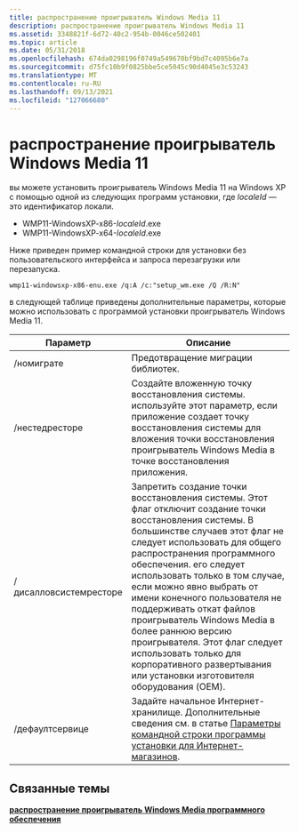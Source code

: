 ```yaml
---
title: распространение проигрыватель Windows Media 11
description: распространение проигрыватель Windows Media 11
ms.assetid: 3348821f-6d72-40c2-954b-0046ce502401
ms.topic: article
ms.date: 05/31/2018
ms.openlocfilehash: 674da0298196f0749a549670bf9bd7c4095b6e7a
ms.sourcegitcommit: d75fc10b9f0825bbe5ce5045c90d4045e3c53243
ms.translationtype: MT
ms.contentlocale: ru-RU
ms.lasthandoff: 09/13/2021
ms.locfileid: "127066680"
---
```

# <a name="redistributing-windows-media-player-11"></a>распространение проигрыватель Windows Media 11

вы можете установить проигрыватель Windows Media 11 на Windows XP с помощью одной из следующих программ установки, где *localeId* — это идентификатор локали.

-   WMP11-WindowsXP-x86-*localeId*.exe
-   WMP11-WindowsXP-x64-*localeId*.exe

Ниже приведен пример командной строки для установки без пользовательского интерфейса и запроса перезагрузки или перезапуска.


```
wmp11-windowsxp-x86-enu.exe /q:A /c:"setup_wm.exe /Q /R:N"
```



в следующей таблице приведены дополнительные параметры, которые можно использовать с программой установки проигрыватель Windows Media 11.



| Параметр              | Описание                                                                                                                                                                                                                                                                                                                                                                                                                                                                                                         |
|------------------------|---------------------------------------------------------------------------------------------------------------------------------------------------------------------------------------------------------------------------------------------------------------------------------------------------------------------------------------------------------------------------------------------------------------------------------------------------------------------------------------------------------------------|
| /номиграте             | Предотвращение миграции библиотек.                                                                                                                                                                                                                                                                                                                                                                                                                                                                                          |
| /нестедресторе         | Создайте вложенную точку восстановления системы. используйте этот параметр, если приложение создает точку восстановления системы для вложения точки восстановления проигрыватель Windows Media в точке восстановления приложения.                                                                                                                                                                                                                                                                                                                             |
| /дисалловсистемресторе | Запретить создание точки восстановления системы. Этот флаг отключит создание точки восстановления системы. В большинстве случаев этот флаг не следует использовать для общего распространения программного обеспечения. его следует использовать только в том случае, если можно явно выбрать от имени конечного пользователя не поддерживать откат файлов проигрыватель Windows Media в более раннюю версию проигрывателя. Этот флаг следует использовать только для корпоративного развертывания или установки изготовителя оборудования (OEM). |
| /дефаултсервице        | Задайте начальное Интернет-хранилище. Дополнительные сведения см. в статье [Параметры командной строки программы установки для Интернет-магазинов](setup-command-line-parameters-for-online-stores.md).                                                                                                                                                                                                                                                                                                                                                     |



 

## <a name="related-topics"></a>Связанные темы

<dl> <dt>

[**распространение проигрыватель Windows Media программного обеспечения**](redistributing-windows-media-player-software.md)
</dt> </dl>

 

 




